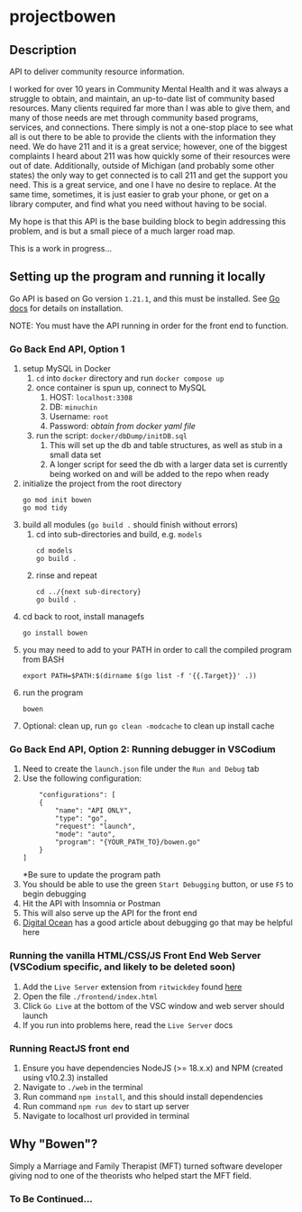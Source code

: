 # projectbowen

## Description

API to deliver community resource information.

I worked for over 10 years in Community Mental Health and it was always a struggle to obtain, and maintain, an up-to-date list of community based resources. Many clients required far more than I was able to give them, and many of those needs are met through community based programs, services, and connections. There simply is not a one-stop place to see what all is out there to be able to provide the clients with the information they need. We do have 211 and it is a great service; however, one of the biggest complaints I heard about 211 was how quickly some of their resources were out of date. Additionally, outside of Michigan (and probably some other states) the only way to get connected is to call 211 and get the support you need. This is a great service, and one I have no desire to replace. At the same time, sometimes, it is just easier to grab your phone, or get on a library computer, and find what you need without having to be social.

My hope is that this API is the base building block to begin addressing this problem, and is but a small piece of a much larger road map.

This is a work in progress...

## Setting up the program and running it locally

Go API is based on Go version `1.21.1`, and this must be installed. See [Go docs](https://go.dev/doc/install) for details on installation.

NOTE: You must have the API running in order for the front end to function.

### Go Back End API, Option 1

1. setup MySQL in Docker
   1. `cd` into `docker` directory and run `docker compose up`
   2. once container is spun up, connect to MySQL
      1. HOST: `localhost:3308`
      2. DB: `minuchin`
      3. Username: `root`
      4. Password: _obtain from docker yaml file_
   3. run the script: `docker/dbDump/initDB.sql`
      1. This will set up the db and table structures, as well as stub in a small data set
      2. A longer script for seed the db with a larger data set is currently being worked on and will be added to the repo when ready
2. initialize the project from the root directory
   ```
   go mod init bowen
   go mod tidy
   ```
3. build all modules (`go build .` should finish without errors)
   1. cd into sub-directories and build, e.g. `models`
      ```
      cd models
      go build .
      ```
   2. rinse and repeat
      ```
      cd ../{next sub-directory}
      go build .
      ```
4. cd back to root, install managefs
   ```
   go install bowen
   ```
5. you may need to add to your PATH in order to call the compiled program from BASH
   ```
   export PATH=$PATH:$(dirname $(go list -f '{{.Target}}' .))
   ```
6. run the program
   ```
   bowen
   ```
7. Optional: clean up, run `go clean -modcache` to clean up install cache

### Go Back End API, Option 2: Running debugger in VSCodium

1. Need to create the `launch.json` file under the `Run and Debug` tab
2. Use the following configuration:
   ```
       "configurations": [
       {
           "name": "API ONLY",
           "type": "go",
           "request": "launch",
           "mode": "auto",
           "program": "{YOUR_PATH_TO}/bowen.go"
       }
   ]
   ```
   \*Be sure to update the program path
3. You should be able to use the green `Start Debugging` button, or use `F5` to begin debugging
4. Hit the API with Insomnia or Postman
5. This will also serve up the API for the front end
6. [Digital Ocean](https://www.digitalocean.com/community/tutorials/debugging-go-code-with-visual-studio-code) has a good article about debugging go that may be helpful here

### Running the vanilla HTML/CSS/JS Front End Web Server (VSCodium specific, and likely to be deleted soon)

1. Add the `Live Server` extension from `ritwickdey` found [here](https://open-vsx.org/extension/ritwickdey/LiveServer)
2. Open the file `./frontend/index.html`
3. Click `Go Live` at the bottom of the VSC window and web server should launch
4. If you run into problems here, read the `Live Server` docs

### Running ReactJS front end

1. Ensure you have dependencies NodeJS (>= 18.x.x) and NPM (created using v10.2.3) installed
2. Navigate to `./web` in the terminal
3. Run command `npm install`, and this should install dependencies
4. Run command `npm run dev` to start up server
5. Navigate to localhost url provided in terminal

## Why "Bowen"?

Simply a Marriage and Family Therapist (MFT) turned software developer giving nod to one of the theorists who helped start the MFT field.

### To Be Continued...
